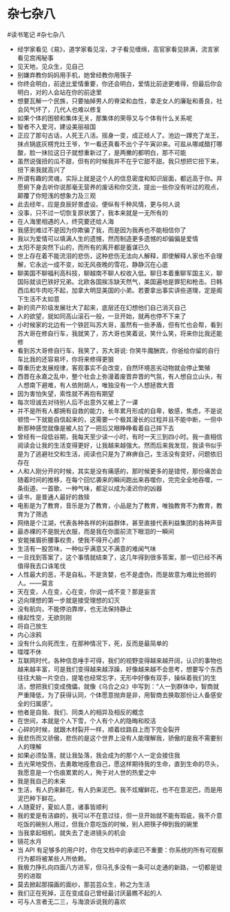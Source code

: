 # 杂七杂八

#读书笔记 #杂七杂八

- 经学家看见《易》，道学家看见淫，才子看见缠绵，高官家看见排满，流言家看见宫闱秘事
- 见天地，见众生，见自己
- 别嫌弃教你妈妈用手机，她曾经教你用筷子
- 你终会明白，前途比爱情重要，你还会明白，爱情比前途更难得，但最后你会明白，对的人会站在你的前途里
- 想要瓦解一个民族，只要抽掉男人的脊梁和血性，拿走女人的廉耻和善良，社会风气坏了，几代人也难以修复
- 如果个体的困顿和集体无关，那集体的荣辱又与个体有什么关系呢
- 智者不入爱河，建设美丽祖国
- 正应了那句古话，人死王八活。摇身一变，成正经人了。池边一蹲充了龙王，抹点锅底灰楞充灶王爷，乍一看还真看不出个子午寅卯来。可盐从哪咸醋打哪酸，脸一抹拉这日子就想重新过了，是两撇的都明白，那不可能
- 虽然说强扭的瓜不甜，但有的时候我并不在乎它甜不甜。我只想把它扭下来，扭下来我就高兴了
- 所谓有趣的灵魂，实际上就是这个人的信息密度和知识层面，都远高于你。并愿俯下身去听你说那毫无营养的废话和你交流，提出一些你没有听过的观点，颠覆了你短浅的想象力及三观
- 此去经年，应是良辰好景虚设。便纵有千种风情，更与何人说
- 没事，只不过一切恢复原状罢了，我本来就是一无所有的
- 在人海里相遇的人，终究要还给人海
- 我感到难过不是因为你欺骗了我，而是因为我再也不能相信你了
- 我以为爱情可以填满人生的遗憾，然而制造更多遗憾的却偏偏是爱情
- 太阳不是突然下山的，而所有的离开都是蓄谋已久
- 世上存在着不能流泪的悲伤，这种悲伤无法向人解释，即使解释人家也不会理解，它永远一成不变，如无风夜晚的雪花，静静沉在心底
- 聊美国不聊福利高科技，聊越南不聊人权收入低。聊日本着重聊军国主义，聊国际就谈巴铁好兄弟。北欧各国挨冻缺天然气，美国遍地是罪犯和枪击。日韩西瓜和牛肉吃不起，加拿大明显美国的小弟。若要拿出事实讲些道理，定是阁下生活不太如意
- 新的资产阶级发展壮大了起来，底层还在幻想他们自己消灭自己
- 人的欲望，就如同高山滚石一般，一旦开始，就再也停不下来了
- 小时候家的北边有一个铁匠叫苏大哥，虽然有一些矛盾，但有忙也会帮，看到苏大哥在修自行车，我就笑了，苏大哥也笑着说，笑什么笑，将来你比我还能修
- 看到苏大哥修自行车，我笑了，苏大哥说: 你笑牛魔酬宾，你爸给你留的自行车比我的还容易坏，你将来修得更狠
- 尊重历史发展规律，客观事实不会改变，自然环境恶劣动物就会停止繁殖
- 西晋在永嘉之乱中，整个社会上弥漫着废晋弃晋的气氛，有人想自立山头，有人想南下避难，有人依附胡人，唯独没有一个人想拯救大晋
- 因为害怕失望，索性就不再抱有期望
- 每次坦诚去对待别人后不出意外又被上了一课
- 并不是所有人都拥有自救的能力，长年累月形成的自卑，敏感，焦虑，不是说顿悟一下就能自信起来的，这需要一个极其漫长的过程并且不能中断，一但中断那种感觉就像是被人拉了一把后又眼睁睁看着自己摔下去
- 曾经有一段低谷期，我每天至少读一小时，有时一天三到四小时。我一直相信阅读会让我的生活变得更好，让我越来越强大。然而后来我发现，我读书似乎是为了逃避社交和生活，阅读也只是为了麻痹自己，生活没有变好，问题依旧存在
- 人和人刚分开的时候，其实是没有痛感的，那时候更多的是错愕，那份痛苦会随着时间的推移，在每个回忆袭来的瞬间跑出来吞噬你，完完全全地吞噬，一条街道、一首歌、一种气味，都足以成为凌迟你的凶器
- 读书，是普通人最好的救赎
- 电影是为了教育，音乐是为了教育，小品是为了教育，唯独教育不为教育，教育为了筛选
- 网络是个江湖，代表各种各样的利益群体，甚至直接代表利益集团的各种声音
- 最赤裸的不是脱光衣服，而是我在你面前流下眼泪的一瞬间
- 安能摧眉折腰事权贵，使我不得开心颜？
- 生活有一股苦味，一种似乎满意又不满意的难闻气味
- 一旦找到答案了，这个事情就结束了，这几年得到很多答案，那一切已经不再值得我去口诛笔伐
- 人性最大的恶，不是自私，不是贪婪，也不是虚伪，而是故意为难比他弱的人。——莫言
- 天在变，人在变，心在变，你说一成不变？那是妄言
- 迈向理想的第一步就是接受理想的幻灭
- 没有航向，不能停泊靠岸，也无法保持静止
- 缘起性空，无欲则刚
- 将自己放生
- 内心涂鸦
- 没有什么向死而生，在那种情况下，死，反而是最简单的
- 喋喋不休
- 互联网时代，各种信息唾手可得，我们的视野变得越来越开阔，认识的事物也越来越丰富，可是我们变得越来越浮躁，好像越来越不会思考，想要写个东西往往大脑一片空白，提笔也经常忘字，无形中好像有双手，操纵着我们的生活，想把我们变成傀儡，就像《乌合之众》中写到：“人一到群体中，智商就严重降低，为了获得认同，个体愿意抛弃是非，用智商去换取那份让人备感安全的归属感”。
- 他者是自我、我们、同类人的相异及相反的概念
- 在世间，本就是个人下雪，个人有个人的隐晦和皎洁
- 心碎的时候，就跟木材裂开一样，顺着纹路自上而下完全裂开
- 我悲伤而又骄傲，悲伤的是这个世界上没有人能理解我，骄傲的是我不需要别人的理解
- 如果必须坠落，就让我坠落，我会成为的那个人一定会接住我
- 去光荣地受伤，去勇敢地痊愈自己，愿这样期待我的生命，直到生命的尽头，我愿意是一个伤痕累累的人，殉于对人世的热爱之中
- 我是我自己的未来
- 生活，有人扔来鲜花，有人扔来泥巴。我不炫耀鲜花，也不在意泥巴，而是用泥巴种下鲜花。
- 人随夏好，夏如人意，诸事皆顺利
- 我的爱是有洁癖的，我可以不在意过往，但一旦开始就不能有瑕疵，我不介意吃饭的碗别人用过，但我介意吃饭的时候，别人把筷子伸到我的碗里
- 当我拿起相机，就失去了走进镜头的机会
- 镜花水月
- 当 API 有足够多的用户时，你在文档中的承诺已不重要：你系统的所有可观察行为都将被某些人所依赖。
- 我极力挣扎向四面八方进军，但马孔多没有一条可以走通的新路，一切都是徒劳的进取
- 莫去掀起那描画的面纱，那芸芸众生，称之为生活
- 我们正在死掉，正在变成自己曾经最讨厌最瞧不起的人
- 可与人言者无二三，与海浪诉说我的喜欢




